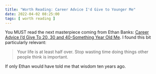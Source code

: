 ```yaml
---
title: "Worth Reading: Career Advice I'd Give to Younger Me"
date: 2022-04-02 08:25:00
tags: [ worth reading ]
---
```

You MUST read the next masterpiece coming from Ethan Banks: [Career Advice I&#8217;d Give To 20, 30 and 40-Something Year Old Me](https://ethancbanks.com/career-advice-id-give-to-20-30-and-40-something-year-old-me/). I found this bit particularly relevant:

> Your life is at least half over. Stop wasting time doing things other people think is important.

If only Ethan would have told me that wisdom ten years ago.
